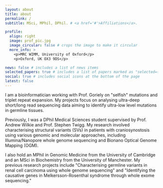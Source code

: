 ```yaml
---
layout: about
title: about
permalink: /
subtitle: MSci, MPhil, DPhil. # <a href='#'>Affiliations</a>.

profile:
  align: right
  image: prof_pic.jpg
  image_circular: false # crops the image to make it circular
  more_info: >
    <p>MRC WIMM, University of Oxford</p>
    <p>Oxford, UK OX3 9DS</p>

news: false # includes a list of news items
selected_papers: true # includes a list of papers marked as "selected={true}"
social: true # includes social icons at the bottom of the page
latest: false
---
```


I am a bioinformatician working with Prof. Goriely on "selfish" mutations and triplet repeat expansion. My projects focus on analysing ultra-deep short/long read sequencing data aiming to identify ultra-low level mutations in germline tissues.

Previously, I was a DPhil Medical Sciences student supervised by Prof. Andrew Wilkie and Prof. Stephen Twigg. My research involved characterising structural variants (SVs) in patients with craniosynostosis using various genomic and molecular approaches, including Illumina/Nanopore whole genome sequencing and Bionano Optical Genome Mapping (OGM).

I also hold an MPhil in Genomic Medicine from the University of Cambridge and an MSci in Biochemistry from the University of Manchester. My previous research projects include "Characterising germline variants in renal cell carcinoma using whole genome sequencing" and "Identifying the causative genes in Melkersson-Rosenthal syndrome through whole exome sequencing."
